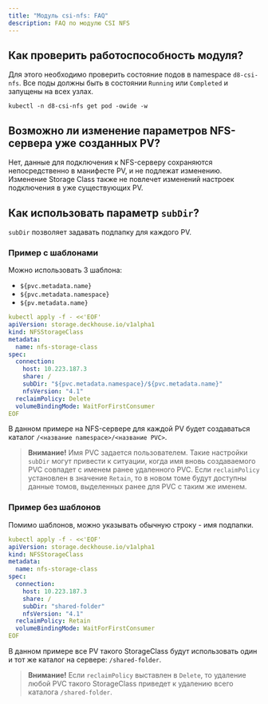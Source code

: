 ```yaml
---
title: "Модуль csi-nfs: FAQ"
description: FAQ по модулю CSI NFS
---
```


## Как проверить работоспособность модуля?

Для этого необходимо проверить состояние подов в namespace `d8-csi-nfs`. Все поды должны быть в состоянии `Running` или `Completed` и запущены на всех узлах.

```shell
kubectl -n d8-csi-nfs get pod -owide -w
```

## Возможно ли изменение параметров NFS-сервера уже созданных PV?

Нет, данные для подключения к NFS-серверу сохраняются непосредственно в манифесте PV, и не подлежат изменению. Изменение Storage Class также не повлечет изменений настроек подключения в уже существующих PV.

## Как использовать параметр `subDir`?

`subDir` позволяет задавать подпапку для каждого PV. 

### Пример с шаблонами

Можно использовать 3 шаблона:

- `${pvc.metadata.name}`
- `${pvc.metadata.namespace}`
- `${pv.metadata.name}`

```yaml
kubectl apply -f - <<'EOF'
apiVersion: storage.deckhouse.io/v1alpha1
kind: NFSStorageClass
metadata:
  name: nfs-storage-class
spec:
  connection:
    host: 10.223.187.3
    share: /
    subDir: "${pvc.metadata.namespace}/${pvc.metadata.name}"
    nfsVersion: "4.1"
  reclaimPolicy: Delete
  volumeBindingMode: WaitForFirstConsumer
EOF
```

В данном примере на NFS-сервере для каждой PV будет создаваться каталог `/<название namespace>/<название PVC>`.

> **Внимание!** Имя PVC задается пользователем. Такие настройки `subDir` могут привести к ситуации, когда имя вновь создаваемого PVC совпадет с именем ранее удаленного PVC. Если `reclaimPolicy` установлен в значение `Retain`, то в новом томе будут доступны данные томов, выделенных ранее для PVC с таким же именем.

### Пример без шаблонов

Помимо шаблонов, можно указывать обычную строку - имя подпапки.

```yaml
kubectl apply -f - <<'EOF'
apiVersion: storage.deckhouse.io/v1alpha1
kind: NFSStorageClass
metadata:
  name: nfs-storage-class
spec:
  connection:
    host: 10.223.187.3
    share: /
    subDir: "shared-folder"
    nfsVersion: "4.1"
  reclaimPolicy: Retain
  volumeBindingMode: WaitForFirstConsumer
EOF
```

В данном примере все PV такого StorageClass будут использовать один и тот же каталог на сервере: `/shared-folder`.

> **Внимание!** Если `reclaimPolicy` выставлен в `Delete`, то удаление любой PVC такого StorageClass приведет к удалению всего каталога `/shared-folder`.
